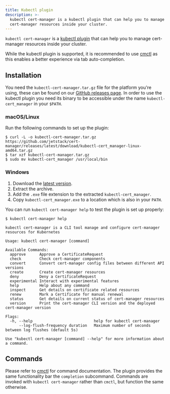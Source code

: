 ```yaml
---
title: Kubectl plugin
description: >-
  kubectl cert-manager is a kubectl plugin that can help you to manage
  cert-manager resources inside your cluster.
---
```


`kubectl cert-manager` is a
[kubectl plugin](https://kubernetes.io/docs/tasks/extend-kubectl/kubectl-plugins/)
that can help you to manage cert-manager resources inside your cluster.

While the kubectl plugin is supported, it is recommended to use
[cmctl](./cmctl.md) as this enables a better experience via tab auto-completion.

## Installation

You need the `kubectl-cert-manager.tar.gz` file for the platform you're using,
these can be found on our
[GitHub releases page](https://github.com/jetstack/cert-manager/releases). In
order to use the kubectl plugin you need its binary to be accessible under the
name `kubectl-cert_manager` in your `$PATH`.

### macOS/Linux

Run the following commands to set up the plugin:

```console
$ curl -L -o kubectl-cert-manager.tar.gz https://github.com/jetstack/cert-manager/releases/latest/download/kubectl-cert_manager-linux-amd64.tar.gz
$ tar xzf kubectl-cert-manager.tar.gz
$ sudo mv kubectl-cert_manager /usr/local/bin
```

### Windows

1. Download the
   [latest version](https://github.com/jetstack/cert-manager/releases/latest/download/kubectl-cert_manager-windows-amd64.tar.gz).
2. Extract the archive.
3. Add the `.exe` file extension to the extracted `kubectl-cert_manager`.
4. Copy `kubectl-cert_manager.exe` to a location which is also in your `PATH`.

You can run `kubectl cert-manager help` to test the plugin is set up properly:

```console
$ kubectl cert-manager help

kubectl cert-manager is a CLI tool manage and configure cert-manager resources for Kubernetes

Usage: kubectl cert-manager [command]

Available Commands:
  approve      Approve a CertificateRequest
  check        Check cert-manager components
  convert      Convert cert-manager config files between different API versions
  create       Create cert-manager resources
  deny         Deny a CertificateRequest
  experimental Interact with experimental features
  help         Help about any command
  inspect      Get details on certificate related resources
  renew        Mark a Certificate for manual renewal
  status       Get details on current status of cert-manager resources
  version      Print the cert-manager CLI version and the deployed cert-manager version

Flags:
  -h, --help                           help for kubectl cert-manager
      --log-flush-frequency duration   Maximum number of seconds between log flushes (default 5s)

Use "kubectl cert-manager [command] --help" for more information about a command.
```

## Commands

Please refer to [cmctl](./cmctl.md) for command documentation. The plugin
provides the same functionality bar the `completion` subcommand. Commands are
invoked with `kubectl cert-manager` rather than `cmctl`, but function the same
otherwise.
